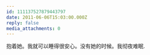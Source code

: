 ```yaml
---
id: 111137527879443797
date: 2011-06-06T15:03:00.000Z
reply: false
media_attachments: 0
---
```


抱着她。我就可以睡得很安心。没有她的时候。我彻夜难眠. ​​​​

